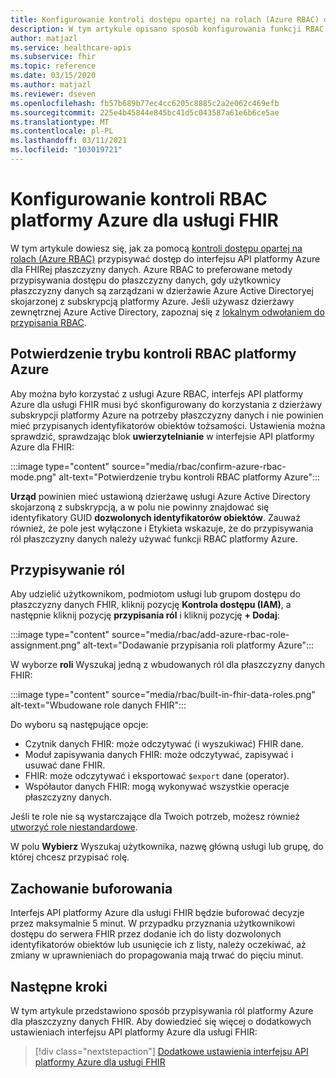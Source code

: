 ```yaml
---
title: Konfigurowanie kontroli dostępu opartej na rolach (Azure RBAC) dla interfejsu API platformy Azure dla usługi FHIR
description: W tym artykule opisano sposób konfigurowania funkcji RBAC platformy Azure dla usługi Azure API dla płaszczyzny danych FHIR
author: matjazl
ms.service: healthcare-apis
ms.subservice: fhir
ms.topic: reference
ms.date: 03/15/2020
ms.author: matjazl
ms.reviewer: dseven
ms.openlocfilehash: fb57b689b77ec4cc6205c8885c2a2e062c469efb
ms.sourcegitcommit: 225e4b45844e845bc41d5c043587a61e6b6ce5ae
ms.translationtype: MT
ms.contentlocale: pl-PL
ms.lasthandoff: 03/11/2021
ms.locfileid: "103019721"
---
```

# <a name="configure-azure-rbac-for-fhir"></a>Konfigurowanie kontroli RBAC platformy Azure dla usługi FHIR 

W tym artykule dowiesz się, jak za pomocą [kontroli dostępu opartej na rolach (Azure RBAC)](../../role-based-access-control/index.yml) przypisywać dostęp do interfejsu API platformy Azure dla FHIRej płaszczyzny danych. Azure RBAC to preferowane metody przypisywania dostępu do płaszczyzny danych, gdy użytkownicy płaszczyzny danych są zarządzani w dzierżawie Azure Active Directoryej skojarzonej z subskrypcją platformy Azure. Jeśli używasz dzierżawy zewnętrznej Azure Active Directory, zapoznaj się z [lokalnym odwołaniem do przypisania RBAC](configure-local-rbac.md).

## <a name="confirm-azure-rbac-mode"></a>Potwierdzenie trybu kontroli RBAC platformy Azure

Aby można było korzystać z usługi Azure RBAC, interfejs API platformy Azure dla usługi FHIR musi być skonfigurowany do korzystania z dzierżawy subskrypcji platformy Azure na potrzeby płaszczyzny danych i nie powinien mieć przypisanych identyfikatorów obiektów tożsamości. Ustawienia można sprawdzić, sprawdzając blok **uwierzytelnianie** w interfejsie API platformy Azure dla FHIR:

:::image type="content" source="media/rbac/confirm-azure-rbac-mode.png" alt-text="Potwierdzenie trybu kontroli RBAC platformy Azure":::

**Urząd** powinien mieć ustawioną dzierżawę usługi Azure Active Directory skojarzoną z subskrypcją, a w polu nie powinny znajdować się identyfikatory GUID **dozwolonych identyfikatorów obiektów**. Zauważ również, że pole jest wyłączone i Etykieta wskazuje, że do przypisywania ról płaszczyzny danych należy używać funkcji RBAC platformy Azure.

## <a name="assign-roles"></a>Przypisywanie ról

Aby udzielić użytkownikom, podmiotom usługi lub grupom dostępu do płaszczyzny danych FHIR, kliknij pozycję **Kontrola dostępu (IAM)**, a następnie kliknij pozycję **przypisania ról** i kliknij pozycję **+ Dodaj**:

:::image type="content" source="media/rbac/add-azure-rbac-role-assignment.png" alt-text="Dodawanie przypisania roli platformy Azure":::

W wyborze **roli** Wyszukaj jedną z wbudowanych ról dla płaszczyzny danych FHIR:

:::image type="content" source="media/rbac/built-in-fhir-data-roles.png" alt-text="Wbudowane role danych FHIR":::

Do wyboru są następujące opcje:

* Czytnik danych FHIR: może odczytywać (i wyszukiwać) FHIR dane.
* Moduł zapisywania danych FHIR: może odczytywać, zapisywać i usuwać dane FHIR.
* FHIR: może odczytywać i eksportować `$export` dane (operator).
* Współautor danych FHIR: mogą wykonywać wszystkie operacje płaszczyzny danych.

Jeśli te role nie są wystarczające dla Twoich potrzeb, możesz również [utworzyć role niestandardowe](../../role-based-access-control/tutorial-custom-role-powershell.md).

W polu **Wybierz** Wyszukaj użytkownika, nazwę główną usługi lub grupę, do której chcesz przypisać rolę.

## <a name="caching-behavior"></a>Zachowanie buforowania

Interfejs API platformy Azure dla usługi FHIR będzie buforować decyzje przez maksymalnie 5 minut. W przypadku przyznania użytkownikowi dostępu do serwera FHIR przez dodanie ich do listy dozwolonych identyfikatorów obiektów lub usunięcie ich z listy, należy oczekiwać, aż zmiany w uprawnieniach do propagowania mają trwać do pięciu minut.

## <a name="next-steps"></a>Następne kroki

W tym artykule przedstawiono sposób przypisywania ról platformy Azure dla płaszczyzny danych FHIR. Aby dowiedzieć się więcej o dodatkowych ustawieniach interfejsu API platformy Azure dla usługi FHIR:
 
>[!div class="nextstepaction"]
>[Dodatkowe ustawienia interfejsu API platformy Azure dla usługi FHIR](azure-api-for-fhir-additional-settings.md)